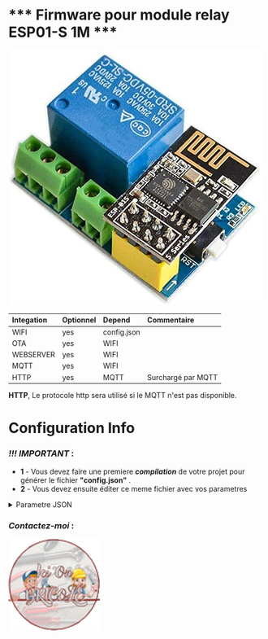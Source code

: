 # *** Firmware pour module relay ESP01-S 1M ***

![](https://github.com/yohan49222/Doorbell/blob/main/images/relai%20esp01_.jpg) 

|   Integation|Optionnel|Depend|Commentaire|
| :------|:-----|:-----|:-----|
|   WIFI       |    yes    |    config.json    |    |
|   OTA        |    yes    |    WIFI      |     |
|   WEBSERVER  |    yes    |    WIFI      | |
|   MQTT       |    yes    |    WIFI      |    |
|   HTTP       |    yes    |    MQTT      | Surchargé par MQTT   |

**HTTP**, Le protocole http sera utilisé si le MQTT n'est pas disponible. 

# Configuration Info 

### *!!! IMPORTANT* :

* **1** - Vous devez faire une premiere ***compilation*** de votre projet pour générer le  fichier **"config.json"** .
* **2** - Vous devez ensuite éditer ce meme fichier avec vos parametres

<details><summary>Parametre JSON</summary>
<p>

```json
{
    "UPLOAD_WITH_OTA"         :"0",   /* Utilisation de l'OTA pour upload */
                                      /* env.Replace(
                                             UPLOAD_PROTOCOL="espota",
                                             UPLOAD_PORT=<OTAIP>,
                                        ) */

    "RELAY_PIN"               :"0",   /* Numéro de Pin du relai ( normalement 0) */
    "BUTTON_PIN"              :"2",   /* Numéro de Pin du button  */
    "NCORNO"                  :"1",   /* Connection relai sur NC ou NO */
    "DEBOUNCE_TIME"           :"100", /* Temps antirebon du bouton en ms */
    "BUTTON_PRESS_COUNT_MAX"  :"5",   /* 5 * 100ms Temps d'appuis minimum avant declanchement de l'evenement */
    "NOMMODULE"               :"sonnette",/* Nom du module Visible de domoticz et l'ota */
    "IDXDEVICE"               :"13",   /* IDX du DEVICE dans Domoticz */
    "USE_MQTT"                :"0",    /* Activation du "MQTT" 0 = désactivé , 1 = Activé */
    "USE_WEBSERVER"           :"0",    /* Activation du "WEBSERVER" 0 = désactivé , 1 = Activé */
    "USE_HTTP"                :"0",    /* Activation du "HTTP" 0 = désactivé , 1 = Activé */
    "USE_IPFIXE"              :"0",    /* Activation du "IPFIXE" 0 = désactivé , 1 = Activé */
    "USE_OTA"                 :"0",    /* Activation du "OTA" 0 = désactivé , 1 = Activé */
    "USE_WIFI"                :"0",    /* Activation du "WIFI" 0 = désactivé , 1 = Activé */
    "IP":
    {
        "IPFIXE"              :"192.168.1.51",   /* Adresse ip du module */
        "GATEWAY"             :"192.168.1.1",    /* Adresse ip de la box internet */
        "SUBNET"              :"255.255.255.0",  /* Adresse ip du mask sous reseau  */
        "DNS"                 :"192.168.1.1"     /* Adresse ip du dns  */
    },
    "OTA":
    {
        "OTAIP"               :"192.168.1.51",   /* Adresse ip OTA */
        "OTANAME"             :"sonnette",       /* Nom du module sur l'OTA ( peut etre different de le NOMMODULE ) */
        "OTAPASSWORD"         :""                /* Mot de passe OTA ( peut etre vide ) */
    },
    "WIFI":
    {
        "MYSSID"              :"",   /* Nom du reseau wifi */
        "MYSSID_PASSWORD"     :""    /* Mot de passe du reseau wifi */
    },
    "WEBSERVER":
    {
        "WEBSERVER_PORT"      :"80"  /* Numero de port du serveur web */
    },
    "HTTP":
    {
        "DOMOTIC_SERVER"      :"192.168.1.2", /* Adresse ip de la box domoticz */
        "DOMOTIC_PORT"        :"8080"         /* Port de la box Domoticz */
    },
    "MQTT":
    {
        "TOPICIN"             :"domoticz/out", /* Topic sortant */
        "TOPICOUT"            :"domoticz/in",  /* Topic entrant */
        "MQTT_SERVER"         :"192.168.1.2",  /* Adresse ip du broker MQTT */
        "MQTT_PORT"           :"1883",         /* Port du broker MQTT */
        "MQTT_LOGIN"          :"",             /* Login MQTT ( optionel suivant confiruration du broker ) */
        "MQTT_PASSWORD"       :""              /* Mot de passe MQTT ( optionel suivant confiruration du broker )
    }
}
```
</p>
</details>

### *Contactez-moi* :
<a link="https://www.youtube.com/channel/UCCFsJROyzppyjq3WvpNAwGA">![](https://github.com/yohan49222/Doorbell/blob/main/images/logo98-98.png)</a>
